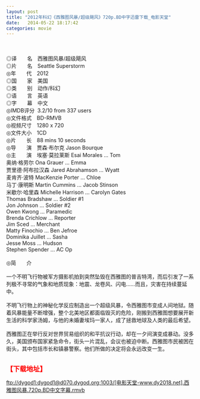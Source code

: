 ```yaml
---
layout: post
title: "2012年科幻《西雅图风暴/超级飓风》720p.BD中字迅雷下载_电影天堂"
date:   2014-05-22 18:17:42
categories: movie
---
```

<html>
 <body>
  <p>
  </p>
  <p>
   <br/>
   <img alt="" border="0" src="http://img14.poco.cn/mypoco/myphoto/20130317/20/66548034201303172010491578034585650_000.jpg"/>
   <br/>
   <br/>
   ◎译　　名　西雅图风暴/超级飓风
   <br/>
   ◎片　　名　Seattle Superstorm
   <br/>
   ◎年　　代　2012
   <br/>
   ◎国　　家　美国
   <br/>
   ◎类　　别　动作/科幻
   <br/>
   ◎语　　言　英语
   <br/>
   ◎字　　幕　中文
   <br/>
   ◎IMDB评分  3.2/10 from 337 users
   <br/>
   ◎文件格式　BD-RMVB
   <br/>
   ◎视频尺寸　1280 x 720
   <br/>
   ◎文件大小　1CD
   <br/>
   ◎片　　长　88 mins 10 seconds
   <br/>
   ◎导　　演　贾森·布尔克 Jason Bourque
   <br/>
   ◎主　　演　埃塞·莫拉莱斯 Esai Morales ... Tom
   <br/>
   奥纳·格劳尔 Ona Grauer ... Emma
   <br/>
   贾里德·阿布拉汉森 Jared Abrahamson ... Wyatt
   <br/>
   麦肯齐·波特 MacKenzie Porter ... Chloe
   <br/>
   马丁·康明斯 Martin Cummins ... Jacob Stinson
   <br/>
   米歇尔·哈里森 Michelle Harrison ... Carolyn Gates
   <br/>
   Thomas Bradshaw ... Soldier #1
   <br/>
   Jon Johnson ... Soldier #2
   <br/>
   Owen Kwong ... Paramedic
   <br/>
   Brenda Crichlow ... Reporter
   <br/>
   Jim Sced ... Merchant
   <br/>
   Matty Finochio ... Ben Jefroe
   <br/>
   Dominika Juillet ... Sasha
   <br/>
   Jesse Moss ... Hudson
   <br/>
   Stephen Spender ... AC Op
   <br/>
   <br/>
   ◎简　　介
   <br/>
   <br/>
   一个不明飞行物被军方摄影机拍到突然坠毁在西雅图的普吉特湾，而后引发了一系列极不寻常的气象和地质现象：地震、龙卷风、闪电……而且，灾害在持续蔓延中。
   <br/>
   <br/>
   不明飞行物上的神秘化学反应制造出一个超级风暴，令西雅图市变成人间地狱。随着风暴能量不断增强，整个北美地区都面临毁灭的危险，刚搬到西雅图想要展开新生活的科学家汤姆，与他的未婚妻埃玛一家人，成了拯救地球及人类的最后希望。
   <br/>
   <br/>
   西雅图正在举行反对世界贸易组织的和平抗议行动，却在一夕间演变成暴动。没多久，美国颁布国家紧急命令，街头一片混乱，会议也被迫中断。西雅图市民被困在街头，其中包括市长和镇暴警察。他们所做的决定将会永远改变一生。
   <br/>
   <br/>
   <img alt="" border="0" src="http://img14.poco.cn/mypoco/myphoto/20130317/20/66548034201303172010491578034585650_001.jpg"/>
  </p>
  <p>
  </p>
  <p>
  </p>
  <p>
   <font color="#ff0000">
    <strong>
     <font size="4">
      【下载地址】
     </font>
    </strong>
   </font>
  </p>
  <p>
   <strong>
    <font color="#ff0000" size="4">
    </font>
   </strong>
  </p>
  <p>
   <strong>
    <font color="#ff0000" size="4">
    </font>
   </strong>
  </p>
  <a href="ftp://dygod1:dygod1@d070.dygod.org:1003/%5B%E7%94%B5%E5%BD%B1%E5%A4%A9%E5%A0%82-www.dy2018.net%5D.%E8%A5%BF%E9%9B%85%E5%9B%BE%E9%A3%8E%E6%9A%B4.720p.BD%E4%B8%AD%E6%96%87%E5%AD%97%E5%B9%95.rmvb">
   ftp://dygod1:dygod1@d070.dygod.org:1003/[电影天堂-www.dy2018.net].西雅图风暴.720p.BD中文字幕.rmvb
  </a>
 </body>
</html>